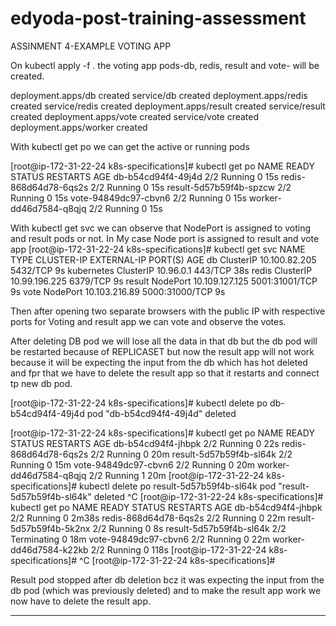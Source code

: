 # edyoda-post-training-assessment
ASSINMENT 4-EXAMPLE VOTING APP

On kubectl apply -f .  the voting app pods-db, redis, result and vote- will be created.

deployment.apps/db created
service/db created
deployment.apps/redis created
service/redis created
deployment.apps/result created
service/result created
deployment.apps/vote created
service/vote created
deployment.apps/worker created

With kubectl get po we can get the active or running pods

[root@ip-172-31-22-24 k8s-specifications]# kubectl get po
NAME                      READY   STATUS    RESTARTS   AGE
db-b54cd94f4-49j4d        2/2     Running   0          15s
redis-868d64d78-6qs2s     2/2     Running   0          15s
result-5d57b59f4b-spzcw   2/2     Running   0          15s
vote-94849dc97-cbvn6      2/2     Running   0          15s
worker-dd46d7584-q8qjq    2/2     Running   0          15s


With kubectl get svc  we can observe that NodePort is assigned to voting and result pods or not. In My case Node port is assigned to result and vote app
[root@ip-172-31-22-24 k8s-specifications]# kubectl get svc
NAME         TYPE        CLUSTER-IP       EXTERNAL-IP   PORT(S)          AGE
db           ClusterIP   10.100.82.205    <none>        5432/TCP         9s
kubernetes   ClusterIP   10.96.0.1        <none>        443/TCP          38s
redis        ClusterIP   10.99.196.225    <none>        6379/TCP         9s
result       NodePort    10.109.127.125   <none>        5001:31001/TCP   9s
vote         NodePort    10.103.216.89    <none>        5000:31000/TCP   9s


Then after opening two separate browsers with the public IP with respective ports for Voting and result app we can vote and observe the votes.
 
  
  
  
  
  After deleting DB pod we will lose all the data in that db but the db pod will be restarted because of REPLICASET
  but now the result app will not work because it will be expecting the input from the db which has hot deleted and fpr that we have to delete the result app so that it restarts and connect tp new db pod.
  
  [root@ip-172-31-22-24 k8s-specifications]# kubectl delete po db-b54cd94f4-49j4d
pod "db-b54cd94f4-49j4d" deleted
 
  [root@ip-172-31-22-24 k8s-specifications]# kubectl get po
NAME                      READY   STATUS    RESTARTS   AGE
db-b54cd94f4-jhbpk        2/2     Running   0          22s
redis-868d64d78-6qs2s     2/2     Running   0          20m
result-5d57b59f4b-sl64k   2/2     Running   0          15m
vote-94849dc97-cbvn6      2/2     Running   0          20m
worker-dd46d7584-q8qjq    2/2     Running   1          20m
[root@ip-172-31-22-24 k8s-specifications]# kubectl delete po result-5d57b59f4b-sl64k
pod "result-5d57b59f4b-sl64k" deleted
^C
[root@ip-172-31-22-24 k8s-specifications]# kubectl get po
NAME                      READY   STATUS        RESTARTS   AGE
db-b54cd94f4-jhbpk        2/2     Running       0          2m38s
redis-868d64d78-6qs2s     2/2     Running       0          22m
result-5d57b59f4b-5k2nx   2/2     Running       0          8s
result-5d57b59f4b-sl64k   2/2     Terminating   0          18m
vote-94849dc97-cbvn6      2/2     Running       0          22m
worker-dd46d7584-k22kb    2/2     Running       0          118s
[root@ip-172-31-22-24 k8s-specifications]# ^C
[root@ip-172-31-22-24 k8s-specifications]#

  
  Result pod stopped after db deletion bcz it was expecting the input from the db pod (which was previously deleted)
 and to make the result app work we now have to delete the result app.
  
  
****
